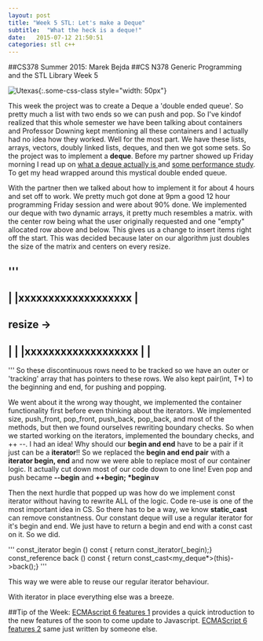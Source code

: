 ```yaml
---
layout: post
title: "Week 5 STL: Let's make a Deque"
subtitle:  "What the heck is a deque!"
date:   2015-07-12 21:50:51
categories: stl c++ 
---
```


##CS378 Summer 2015: Marek Bejda
##CS N378 Generic Programming and the STL Library Week 5

 ![Utexas](https://www.utexas.edu/sites/default/files/images/Trademarked_Silhouette2.jpg){:.some-css-class style="width: 50px"}

This week the project was to create a Deque a 'double ended queue'. So pretty much a list with two ends so we can push and pop. So I've kindof realized that this whole semester we have been talking about containers and Professor Downing kept mentioning all these containers and I actually had no idea how they worked. Well for the most part. We have these lists, arrays, vectors, doubly linked lists, deques,  and then we got some sets. So the project was to implement a __deque__. Before my partner showed up Friday morning I read up on [what a deque actually is ][deq_what] and [some performance study][deq_per]. To get my head wrapped around this mystical double ended queue. 

With the partner then we talked about how to implement it for about 4 hours and set off to work. We pretty much got done at 9pm a good 12 hour programming Friday session and were about 90% done. We implemented our deque with two dynamic arrays, it pretty much resembles a matrix.
with the center row being what the user originally requested and one "empty" allocated row above and below. This gives us a change to insert items right off the start. This was decided because later on our algorithm just doubles the size of the matrix and centers on every resize. 

'''
--------------------
|
|xxxxxxxxxxxxxxxxxxx
|
--------------------
resize -> 
--------------------
|
|
|xxxxxxxxxxxxxxxxxxx
|
|
--------------------
'''
So these discontinuous rows need to be tracked so we have an outer or 'tracking' array that has pointers to these rows. We also kept pair(int, T*) to the beginning and end, for pushing and popping. 

We went about it the wrong way thought, we implemented the container functionality first before even thinking about the iterators. We implemented size, push_front, pop_front, push_back, pop_back, and most of the methods, but then we found ourselves rewriting boundary checks. So when we started working on the iterators, implemented the boundary checks, and ++ --. I had an idea! Why should our __begin and end__ have to be a pair if it just can be a __iterator__!! So we replaced the __begin and end pair__ with a __iterator begin, end__ and now we were able to replace most of our container logic. It actually cut down most of our code down to one line! Even pop and push became __--begin__ and __++begin; *begin=v__ 

Then the next hurdle that popped up was how do we implement const iterator without having to rewrite ALL of the logic. Code re-use is one of the most important idea in CS.  So there has to be a way, we know __static_cast__ can remove constantness. Our constant deque will use a regular iterator for it's begin and end. We just have to return a begin and end with a const cast on it. So we did. 

'''
	const_iterator begin () const {
            return const_iterator(_begin);}
	 const_reference back () const {
            return const_cast<my_deque*>(this)->back();}
'''

This way we were able to reuse our regular iterator behaviour. 

With iterator in place everything else was a breeze. 



##Tip of the Week:
[ECMAscript 6 features 1][featuresOne] provides a quick introduction to the new features of the soon to come update to Javascript. 
[ECMAScript 6 features 2][featuresTwo] same just written by someone else. 



[featuresTwo]:https://github.com/lukehoban/es6features#classes
[featuresOne]:https://github.com/lukehoban/es6features/blob/master/README.md
[deq_per]: http://www.codeproject.com/Articles/5425/An-In-Depth-Study-of-the-STL-Deque-Container
[deq_code]:http://en.cppreference.com/w/cpp/container/deque
[deq_what]:http://stackoverflow.com/questions/6292332/what-really-is-a-deque-in-stl